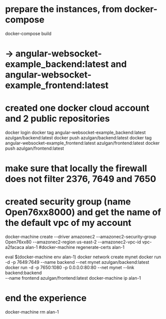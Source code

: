 # prepare the instances, from docker-compose

docker-compose build
# -> angular-websocket-example_backend:latest and angular-websocket-example_frontend:latest

# created one docker cloud account and 2 public repositories
docker login
docker tag angular-websocket-example_backend:latest azulgan/backend:latest
docker push azulgan/backend:latest
docker tag angular-websocket-example_frontend:latest azulgan/frontend:latest
docker push azulgan/frontend:latest

# make sure that locally the firewall does not filter 2376, 7649 and 7650
# created security group (name Open76xx8000) and get the name of the default vpc of my account
docker-machine create --driver amazonec2 --amazonec2-security-group Open76xx80 --amazonec2-region us-east-2 --amazonec2-vpc-id vpc-a2facaca alan-1
#docker-machine regenerate-certs alan-1

eval $(docker-machine env alan-1)
docker network create mynet
docker run -d -p 7649:7649 --name backend --net mynet  azulgan/backend:latest
docker run -d -p 7650:1080 -p 0.0.0.0:80:80 --net mynet --link backend:backend \
        --name frontend azulgan/frontend:latest
docker-machine ip alan-1


# end the experience
docker-machine rm alan-1


